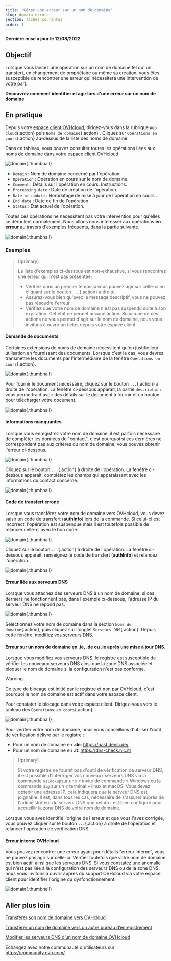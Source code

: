 ```yaml
---
title: 'Gérer une erreur sur un nom de domaine'
slug: domain-errors
section: Tâches courantes
order: 1
---
```


**Dernière mise à jour le 12/08/2022**

## Objectif

Lorsque vous lancez une opération sur un nom de domaine tel qu' un transfert, un changement de propriétaire ou même sa création, vous êtes susceptible de rencontrer une erreur qui nécessitera une intervention de votre part.

**Découvrez comment identifier et agir lors d'une erreur sur un nom de domaine**

## En pratique

Depuis votre [espace client OVHcloud](https://www.ovh.com/auth/?action=gotomanager&from=https://www.ovh.com/fr/&ovhSubsidiary=fr), dirigez-vous dans la rubrique `Web Cloud`{.action} puis `Noms de domaine`{.action} . Cliquez sur `Opérations en cours`{.action} au-dessus de la liste des noms de domaine.

Dans ce tableau, vous pouvez consulter toutes les opérations liées aux noms de domaine dans votre [espace client OVHcloud](https://www.ovh.com/auth/?action=gotomanager&from=https://www.ovh.com/fr/&ovhSubsidiary=fr). 

![domain](images/domain-error-table01.png){.thumbnail}

- `Domain` : Nom de domaine concerné par l'opération.
- `Opération` :  Opération en cours sur le nom de domaine.
- `Comment` : Détails sur l'opération en cours. Instructions.
- `Processing date` : Date de création de l'opération.
- `Date of update` :  Horodatage de mise à jour de l'opération en cours	.
- `End date` : Date de fin de l'opération.
- `Status` : État actuel de l'opération.

Toutes ces opérations ne nécessitent pas votre intervention pour qu'elles se déroulent normalement. Nous allons nous intéresser aux opérations **en erreur** au travers d'exemples fréquents, dans la partie suivante.

![domain](images/domain-error-table02.png){.thumbnail}

### Exemples

> [!primary]
>
> La liste d'exemples ci-dessous est non-exhaustive, si vous rencontrez une erreur qui n'est pas présentée: 
> - Vérifiez dans un premier temps si vous pouvez agir sur celle-ci en cliquant sur le bouton `...`{.action} à droite.
> - Assurez-vous bien qu'avec le message descriptif, vous ne pouvez pas résoudre l'erreur.
> - Vérifiez que votre nom de domaine n'est pas suspendu suite à son expiration. Cet état ne permet aucune action.
> Si aucune de ces actions ne vous permet d'agir sur le nom de domaine, nous vous invitons à ouvrir un ticket depuis votre espace client.
>

#### Demande de documents

Certaines extensions de noms de domaine nécessitent qu'on justifie leur utilisation en fournissant des documents. Lorsque c'est la cas, vous devrez transmettre les documents par l'intermédiaire de la fenêtre `Opérations en cours`{.action}.

![domain](images/domain-error01.png){.thumbnail}

Pour fournir le document nécessaire, cliquez sur le bouton `...`{.action} à droite de l'opération. La fenêtre ci-dessous apparait, la partie `description` vous permettra d'avoir des détails sur le document à fournir et un bouton pour télécharger votre document.

![domain](images/domain-error02.png){.thumbnail}

#### Informations manquantes

Lorsque vous enregistrez votre nom de domaine, il est parfois nécessaire de compléter les données de "contact", c'est pourquoi si ces dernières ne correspondent pas aux critères du nom de domaine, vous pouvez obtenir l'erreur ci-dessous.

![domain](images/domain-error03.png){.thumbnail}

Cliquez sur le bouton `...`{.action} à droite de l'opération. La fenêtre ci-dessous apparait, complétez les champs qui apparaissent avec les informations du contact concerné.

![domain](images/domain-error04.png){.thumbnail}

#### Code de transfert erroné 

Lorsque vous transférez votre nom de domaine vers OVHcloud, vous devez saisir un code de transfert (**authInfo**) lors de la commande. Si celui-ci est incorrect, l'opération est suspendue mais il est toutefois possible de relancer celle-ci avec le bon code.

![domain](images/domain-error05.png){.thumbnail}

Cliquez sur le bouton `...`{.action} à droite de l'opération. La fenêtre ci-dessous apparait, renseignez le code de transfert (**authInfo**) et relancez l'opération.

![domain](images/domain-error06.png){.thumbnail}

#### Erreur liée aux serveurs DNS

Lorsque vous attachez des serveurs DNS à un nom de domaine, si ces derniers ne fonctionnent pas, dans l'exemple ci-dessous, l'adresse IP du serveur DNS ne répond pas.

![domain](images/domain-error07.png){.thumbnail}

Sélectionnez votre nom de domaine dans la section `Noms de domaine`{.action}, puis cliquez sur l'onglet `Serveurs DNS`{.action}. Depuis cette fenêtre, [modifiez vos serveurs DNS](https://docs.ovh.com/fr/domains/generalites-serveurs-dns/). 

#### Erreur sur un nom de domaine en **.ie**, **.de** ou **.ie** après une mise à jour DNS. 

Lorsque vous modifiez vos serveurs DNS, le registre est susceptible de vérifier les nouveaux serveurs DNS ainsi que la zone DNS associée et bloquer le nom de domaine si la configuration n'est pas conforme.

> [!warning]
>
> Ce type de blocage est initié par le registre et non par OVHcloud, c'est pourquoi le nom de domaine est actif dans votre espace client.

Pour constater le blocage dans votre espace client. Dirigez-vous vers le tableau des `Opérations en cours`{.action}.

![domain](images/domain-error08.png){.thumbnail}

Pour vérifier votre nom de domaine, nous vous conseillons d'utiliser l'outil de vérification délivré par le registre :

- Pour un nom de domaine en **.de**: <https://nast.denic.de/>
- Pour un nom de domaine en **.it**: <https://dns-check.nic.it/>

> [!primary]
>
> Si votre registre ne fournit pas d'outil de vérification de serveur DNS, il est possible d'intérroger vos nouveaux serveurs DNS via la commande `nslookup`sur une « invite de commande » Windows ou la commande `dig` sur un « terminal » linux et macOS. Vous devez obtenir une adresse IP, cela indiquera que le serveur DNS est joignable. Il est, dans tous les cas, nécessaire de s'assurer auprès de l'administrateur du serveur DNS que celui-ci est bien configuré pour accueillir la zone DNS de votre nom de domaine.

Lorsque vous avez identifié l'origine de l'erreur et que vous l'avez corrigée, vous pouvez cliquer sur le bouton `...`{.action} à droite de l'opération et relancer l'opération de vérification DNS.

#### Erreur interne OVHcloud

Vous pouvez rencontrer une erreur ayant pour détails "erreur interne", vous ne pouvez pas agir sur celle-ci. Vérifier toutefois que votre nom de domaine est bien actif, ainsi que les serveurs DNS. Si vous constatez une anomalie qui n'est pas liée à la configuration des serveurs DNS ou de la zone DNS, nous vous invitons à ouvrir auprès du support OVHcloud via votre espace client pour identifier l'origine du dysfonctionnement.

![domain](images/domain-error09.png){.thumbnail}

## Aller plus loin

[Transférer son nom de domaine vers OVHcloud](https://docs.ovh.com/fr/domains/transferer-mon-domaine-generique/)

[Transférer un nom de domaine vers un autre bureau d’enregistrement](https://docs.ovh.com/fr/domains/transfert-sortant-dun-nom-de-domaine-generique-ou-geographique/)

[Modifier les serveurs DNS d’un nom de domaine OVHcloud](https://docs.ovh.com/fr/domains/generalites-serveurs-dns/)
 
Échangez avec notre communauté d'utilisateurs sur <https://community.ovh.com/>.